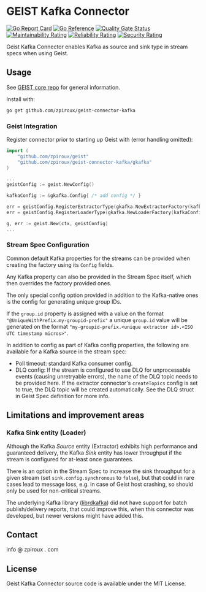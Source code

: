 # GEIST Kafka Connector
<div>

[![Go Report Card](https://goreportcard.com/badge/github.com/zpiroux/geist-connector-kafka)](https://goreportcard.com/report/github.com/zpiroux/geist-connector-kafka)
[![Go Reference](https://pkg.go.dev/badge/github.com/zpiroux/geist-connector-kafka.svg)](https://pkg.go.dev/github.com/zpiroux/geist-connector-kafka)
[![Quality Gate Status](https://sonarcloud.io/api/project_badges/measure?project=zpiroux_geist-connector-kafka&metric=alert_status)](https://sonarcloud.io/summary/new_code?id=zpiroux_geist-connector-kafka)
[![Maintainability Rating](https://sonarcloud.io/api/project_badges/measure?project=zpiroux_geist-connector-kafka&metric=sqale_rating)](https://sonarcloud.io/summary/new_code?id=zpiroux_geist-connector-kafka)
[![Reliability Rating](https://sonarcloud.io/api/project_badges/measure?project=zpiroux_geist-connector-kafka&metric=reliability_rating)](https://sonarcloud.io/summary/new_code?id=zpiroux_geist-connector-kafka)
[![Security Rating](https://sonarcloud.io/api/project_badges/measure?project=zpiroux_geist-connector-kafka&metric=security_rating)](https://sonarcloud.io/summary/new_code?id=zpiroux_geist-connector-kafka)

</div>

Geist Kafka Connector enables Kafka as source and sink type in stream specs when using Geist.
## Usage
See [GEIST core repo](https://github.com/zpiroux/geist) for general information.

Install with:
```sh
go get github.com/zpiroux/geist-connector-kafka
```

### Geist Integration

Register connector prior to starting up Geist with (error handling omitted):
```go
import (
	"github.com/zpiroux/geist"
	"github.com/zpiroux/geist-connector-kafka/gkafka"
)

...
geistConfig := geist.NewConfig()

kafkaConfig := &gkafka.Config{ /* add config */ }

err = geistConfig.RegisterExtractorType(gkafka.NewExtractorFactory(kafkaConfig))
err = geistConfig.RegisterLoaderType(gkafka.NewLoaderFactory(kafkaConfig))

g, err := geist.New(ctx, geistConfig)
...
```

### Stream Spec Configuration

Common default Kafka properties for the streams can be provided when creating the factory using its `Config` fields.

Any Kafka property can also be provided in the Stream Spec itself, which then overrides the factory provided ones.

The only special config option provided in addition to the Kafka-native ones is the config for generating unique group IDs.

If the `group.id` property is assigned with a value on the format `"@UniqueWithPrefix.my-groupid-prefix"` a unique `group.id` value will be generated on the format `"my-groupid-prefix.<unique extractor id>.<ISO UTC timestamp micros>"`.

In addition to config as part of Kafka config properties, the following are available for a Kafka source in the stream spec:

* Poll timeout: standard Kafka consumer config.
* DLQ config:  If the stream is configured to use DLQ for unprocessable events (causing unretryable errors), the name of the DLQ topic needs to be provided here. If the extractor connector's `createTopics` config is set to true, the DLQ topic will be created automatically. See the DLQ struct in Geist Spec definition for more info.


## Limitations and improvement areas

### Kafka Sink entity (Loader)
Although the Kafka _Source_ entity (Extractor) exhibits high performance and guaranteed delivery, the Kafka _Sink_ entity has lower throughput if the stream is configured for at-least once guarantees. 

There is an option in the Stream Spec to increase the sink throughput for a given stream (set `sink.config.synchronous` to `false`), but that could in rare cases lead to message loss, e.g. in case of Geist host crashing, so should only be used for non-critical streams.

The underlying Kafka library ([librdkafka](https://github.com/edenhill/librdkafka)) did not have support for batch publish/delivery reports, that could improve this, when this connector was developed, but newer versions might have added this.


## Contact
info @ zpiroux . com

## License
Geist Kafka Connector source code is available under the MIT License.
